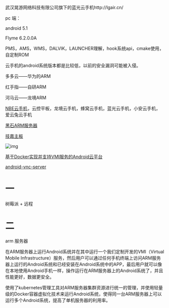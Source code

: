 武汉晃游网络科技有限公司旗下的蓝光云手机http://lgair.cn/



pc 端：

android 5.1



Flyme 6.2.0.0A





PMS，AMS，WMS，DALVIK，LAUNCHER理解，hook系统api，cmake使用，自定制ROM



云手机的android系统版本都是比较低，以前的安全漏洞可能被入侵。



多多云——华为的ARM

红手指——自研ARM

河马云——龙境ARM

[NBE云手机](http://yun.nbegame.com/)，云控平板，龙境云手机，蜂窝云手机，蓝光云手机，小安云手机，爱云兔云手机



[黑石ARM服务器](https://cloud.tencent.com/product/arm)

[技嘉主板](https://www.gigabyte.com/ARM-Server/R281-T94-rev-100#ov)

![img](https://www.gigabyte.com/MicroSite/504/images/CPU.jpg)

[基于Docker实现并支持VMI服务的Android云平台](http://arc.zju.edu.cn/2018/0619/c20670a817816/page.htm)

[android-vnc-server](https://code.google.com/archive/p/android-vnc-server/)



# 一

树莓派 + 远程

# 二

arm 服务器

在ARM服务器上运行Android系统并在其中运行一个我们定制开发的VMI（Virtual Mobile Infrastructure）服务，然后用户可以通过任何手机终端上访问ARM服务器上运行的Android系统和已经安装在Android系统中的APP，最后用户就可以像在本地使用Android手机一样，操作运行在ARM服务器上的Android系统了，并且性能更好，数据更安全。

使用了kubernetes管理工具对ARM服务器集群资源进行统一的管理，并使用轻量级的Docker容器虚拟化技术来运行Android系统，使得同一台ARM服务器上可以运行多个Android系统，提高了单机服务器的利用率。





































